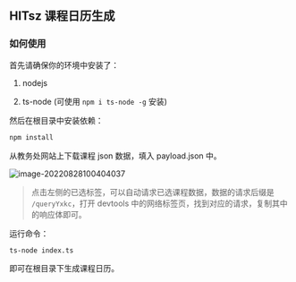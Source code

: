 ## HITsz 课程日历生成

### 如何使用

首先请确保你的环境中安装了：

1. nodejs

2. ts-node (可使用 `npm i ts-node -g` 安装)

然后在根目录中安装依赖：

```bash
npm install
```

从教务处网站上下载课程 json 数据，填入 payload.json 中。

![image-20220828100404037](https://img.tanknee.cn/blogpicbed/2022/08/28/220828630acd1d3da18.png)

>   点击左侧的已选标签，可以自动请求已选课程数据，数据的请求后缀是 `/queryYxkc`，打开 devtools 中的网络标签页，找到对应的请求，复制其中的响应体即可。

运行命令：

```bash
ts-node index.ts
```

即可在根目录下生成课程日历。

